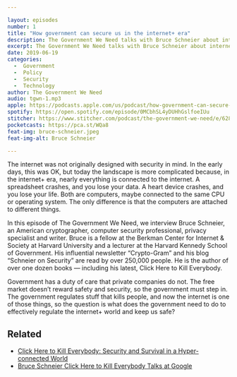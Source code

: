 ```yaml
---

layout: episodes
number: 1
title: "How government can secure us in the internet+ era"
description: The Government We Need talks with Bruce Schneier about internet+ security and government’s role in keeping us safe.
excerpt: The Government We Need talks with Bruce Schneier about internet+ security and government’s role in keeping us safe.
date: 2019-06-19
categories:
  -  Government
  -  Policy
  -  Security
  -  Technology
author: The Government We Need
audio: tgwn-1.mp3
apple: https://podcasts.apple.com/us/podcast/how-government-can-secure-us-in-the-internet-era/id1468169431?i=1000441311038
spotify: https://open.spotify.com/episode/0MCbhSL4yDUHhGslfoeIUu
stitcher: https://www.stitcher.com/podcast/the-government-we-need/e/62805554
pocketcasts: https://pca.st/WQa8
feat-img: bruce-schneier.jpeg
feat-img-alt: Bruce Schneier

---
```


The internet was not originally designed with security in mind. In the early days, this was OK, but today the landscape is more complicated because, in the internet+ era, nearly everything is connected to the internet. A spreadsheet crashes, and you lose your data. A heart device crashes, and you lose your life. Both are computers, maybe connected to the same CPU or operating system. The only difference is that the computers are attached to different things.

In this episode of The Government We Need, we interview Bruce Schneier, an American cryptographer, computer security professional, privacy specialist and writer. Bruce is a fellow at the Berkman Center for Internet & Society at Harvard University and a lecturer at the Harvard Kennedy School of Government. His influential newsletter “Crypto-Gram” and his blog “Schneier on Security” are read by over 250,000 people. He is the author of over one dozen books — including his latest, Click Here to Kill Everybody.

Government has a duty of care that private companies do not. The free market doesn’t reward safety and security, so the government must step in. The government regulates stuff that kills people, and now the internet is one of those things, so the question is what does the government need to do to effectively regulate the internet+ world and keep us safe?

## Related

* [Click Here to Kill Everybody: Security and Survival in a Hyper-connected World](https://www.schneier.com/books/click_here/)
* [Bruce Schneier Click Here to Kill Everybody Talks at Google](https://www.youtube.com/watch?v=GkJCI3_jbtg)
